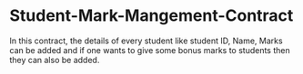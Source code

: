 # Student-Mark-Mangement-Contract

In this contract, the details of every student like student ID, Name, Marks can be added and if one wants to give some bonus marks to students then they can also be added. 

